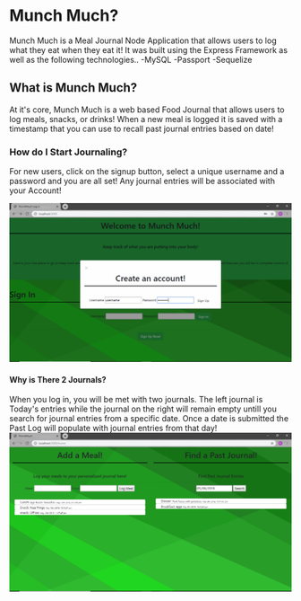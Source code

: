 # Munch Much?
Munch Much is a Meal Journal Node Application that allows users to log what they eat when they eat it! It was built using the Express Framework as well as the following technologies..
 -MySQL
 -Passport
 -Sequelize

 ## What is Munch Much?
 At it's core, Munch Much is a web based Food Journal that allows users to log meals, snacks, or drinks! When a new meal is logged it is saved with a timestamp that you can use to recall past journal entries based on date!

 ### How do I Start Journaling?
 For new users, click on the signup button, select a unique username and a password and you are all set! Any journal entries will be associated with your Account!

 ![login/signup](public/images/signup.png)

 #### Why is There 2 Journals?
 When you log in, you will be met with two journals. The left journal is Today's entries while the journal on the right will remain empty untill you search for journal entries from a specific date. Once a date is submitted the Past Log will populate with journal entries from that day!
 ![login/signup](public/images/past.png)